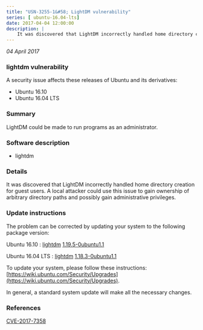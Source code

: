 ```yaml
---
title: "USN-3255-1&#58; LightDM vulnerability"
series: [ ubuntu-16.04-lts]
date: 2017-04-04 12:00:00
description: |
    It was discovered that LightDM incorrectly handled home directory creation for guest users. A local attacker could use this issue to gain ownership of arbitrary directory paths and possibly gain administrative privileges. 
--- 
```

 
 

*04 April 2017*

### lightdm vulnerability

A security issue affects these releases of Ubuntu and its derivatives:

* Ubuntu 16.10
* Ubuntu 16.04 LTS

### Summary

LightDM could be made to run programs as an administrator. 

### Software description

* lightdm 

### Details

It was discovered that LightDM incorrectly handled home directory creation for guest users. A local attacker could use this issue to gain ownership of arbitrary directory paths and possibly gain administrative privileges. 

### Update instructions

The problem can be corrected by updating your system to the following package version:

Ubuntu 16.10
 : [lightdm](https://launchpad.net/ubuntu/+source/lightdm) <span> [1.19.5-0ubuntu1.1](https://launchpad.net/ubuntu/+source/lightdm/1.19.5-0ubuntu1.1) </span> 

Ubuntu 16.04 LTS
 : [lightdm](https://launchpad.net/ubuntu/+source/lightdm) <span> [1.18.3-0ubuntu1.1](https://launchpad.net/ubuntu/+source/lightdm/1.18.3-0ubuntu1.1) </span> 

To update your system, please follow these instructions: [https://wiki.ubuntu.com/Security/Upgrades](https://wiki.ubuntu.com/Security/Upgrades).

In general, a standard system update will make all the necessary changes. 

### References

 
 [CVE-2017-7358](http://people.ubuntu.com/~ubuntu-security/cve/CVE-2017-7358)
 

